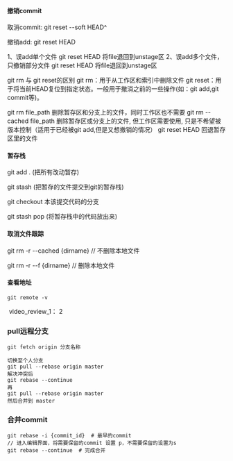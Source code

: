 #### 撤销commit

取消commit:  git reset --soft HEAD^

撤销add:  git reset HEAD

 1、误add单个文件 git reset HEAD 将file退回到unstage区 2、误add多个文件，只撤销部分文件 git reset HEAD 将file退回到unstage区

git rm 与 git reset的区别 git rm：用于从工作区和索引中删除文件 git reset：用于将当前HEAD复位到指定状态。一般用于撤消之前的一些操作(如：git add,git commit等)。

git rm file_path 删除暂存区和分支上的文件，同时工作区也不需要 git rm --cached file_path 删除暂存区或分支上的文件, 但工作区需要使用, 只是不希望被版本控制（适用于已经被git add,但是又想撤销的情况） git reset HEAD 回退暂存区里的文件

#### 暂存栈

git add .   (把所有改动暂存)

git stash   (把暂存的文件提交到git的暂存栈)

git checkout 本该提交代码的分支 

git stash pop (将暂存栈中的代码放出来)

#### 取消文件跟踪

git rm -r --cached {dirname} // 不删除本地文件

git rm -r --f {dirname} // 删除本地文件

#### 查看地址

```
git remote -v
```

​    video_review_1： 2

### pull远程分支

```
git fetch origin 分支名称
```

```
切换至个人分支
git pull --rebase origin master
解决冲突后
git rebase --continue
再
git pull --rebase origin master
然后合并到 master
```

### 合并commit

```git
git rebase -i {commit_id}  # 最早的commit
// 进入编辑界面，将需要保留的commit 设置 p，不需要保留的设置为s
git rebase --continue  # 完成合并
```
